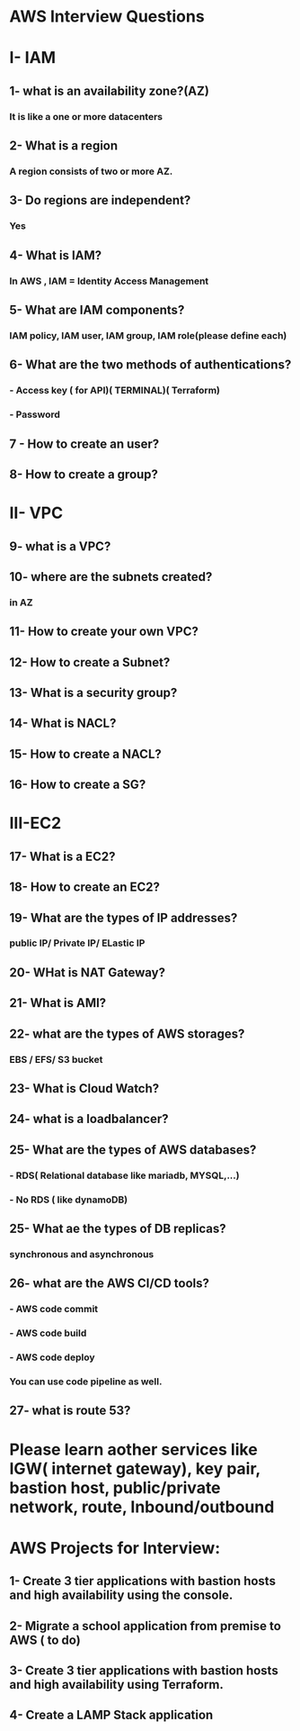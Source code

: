 
# AWS Interview Questions
# I- IAM
## 1- what is an availability zone?(AZ)
### It is like a one or more datacenters
## 2- What is a region
### A region consists of two or more AZ.
## 3- Do regions are independent?
### Yes
## 4- What is IAM?
### In AWS , IAM = Identity Access Management
## 5- What are IAM components?
### IAM policy, IAM user, IAM group, IAM role(please define each)
## 6- What are the two methods of authentications?
### - Access key ( for API)( TERMINAL)( Terraform)
### - Password
## 7 - How to create an user?
## 8- How to create a group?

# II- VPC
## 9- what is a VPC?
## 10- where are the subnets created?
### in AZ
## 11- How to create your own VPC?
## 12- How to create a Subnet?
## 13- What is a security group?
## 14- What is NACL?
## 15- How to create a NACL?
## 16- How to create a SG?
# III-EC2
## 17- What is a EC2?
## 18- How to create an EC2?
## 19- What are the types of IP addresses?
### public IP/ Private IP/ ELastic IP
## 20- WHat is NAT Gateway?
## 21- What is AMI?
## 22- what are the types of AWS storages?
### EBS / EFS/ S3 bucket
## 23- What is Cloud Watch?
## 24- what is a loadbalancer?
## 25- What are the types of AWS databases?
### - RDS( Relational database like mariadb, MYSQL,...)
### - No RDS ( like dynamoDB)
## 25- What ae the types of DB replicas?
### synchronous and asynchronous
## 26- what are the AWS CI/CD tools?
### - AWS code commit
### - AWS code build
### - AWS code deploy
### You can use code pipeline as well.
## 27- what is route 53?
# Please learn aother services like IGW( internet gateway), key pair, bastion host, public/private network, route, Inbound/outbound
# AWS Projects for Interview:
## 1- Create 3 tier applications with bastion hosts and high availability using the console.
## 2- Migrate a school application from premise to AWS ( to do)
## 3- Create 3 tier applications with bastion hosts and high availability using Terraform.
## 4- Create a LAMP Stack application
